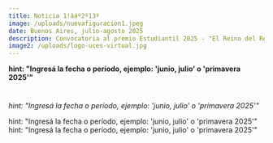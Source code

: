 ```yaml
---
title: Noticia 1!àáº2º13º
image: /uploads/nuevafiguracion1.jpeg
date: Buenos Aires, julio-agosto 2025
description: Convocatoria al premio Estudiantil 2025 - "El Reino del Revés"
image2: /uploads/logo-uces-virtual.jpg
---
```


**hint: "Ingresá la fecha o período, ejemplo: 'junio, julio' o 'primavera 2025'"**

# 
*hint: "Ingresá la fecha o período, ejemplo: 'junio, julio' o 'primavera 2025'"*


hint: "Ingresá la fecha o período, ejemplo: 'junio, julio' o 'primavera 2025'"
hint: "Ingresá la fecha o período, ejemplo: 'junio, julio' o 'primavera 2025'"
